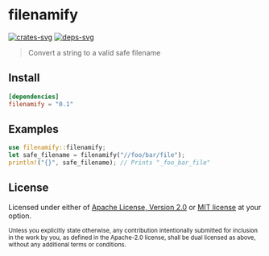 # filenamify

[![crates-svg]][crates-url]
[![deps-svg]][deps-url]

[crates-svg]: https://img.shields.io/crates/v/filenamify.svg
[crates-url]: https://crates.io/crates/filenamify
[deps-svg]: https://deps.rs/repo/github/chawyehsu/filenamify-rs/status.svg
[deps-url]: https://deps.rs/repo/github/chawyehsu/filenamify-rs

> Convert a string to a valid safe filename

## Install

```toml
[dependencies]
filenamify = "0.1"
```

## Examples

```rust
use filenamify::filenamify;
let safe_filename = filenamify("//foo/bar/file");
println!("{}", safe_filename); // Prints "_foo_bar_file"
```

## License

Licensed under either of [Apache License, Version 2.0](LICENSE-APACHE) or [MIT license](LICENSE-MIT) at your option.

<sub>
Unless you explicitly state otherwise, any contribution intentionally
submitted for inclusion in the work by you, as defined in the Apache-2.0
license, shall be dual licensed as above, without any additional terms or
conditions.
</sub>
